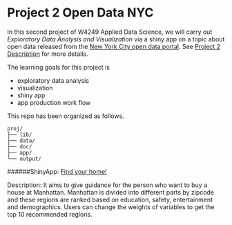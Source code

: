 # Project 2 Open Data NYC

In this second project of W4249 Applied Data Science, we will carry out *Exploratory Data Analysis and Visualization* via a shiny app on a topic about open data released from the [New York City open data portal](https://nycopendata.socrata.com/). See [Project 2 Description](project2_desc.md) for more details.  

The learning goals for this project is 
- exploratory data analysis
- visualization
- shiny app
- app production work flow

This repo has been organized as follows.
```
proj/
├── lib/
├── data/
├── doc/
├── app/
└── output/
```
######ShinyApp: [Find your home!](https://find-your-home.shinyapps.io/myapp/)

Description: It aims to give guidance for the person who want to buy a house at Manhattan. Manhattan is divided into different parts by zipcode and these regions are ranked based on education, safety, entertainment and demographics. Users can change the weights of variables to get the top 10 recommended regions.

